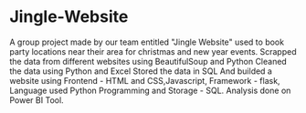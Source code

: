 # Jingle-Website
A group project made by our team entitled "Jingle Website" used to book party locations near their area for christmas and new year events.
Scrapped the data from different websites using BeautifulSoup and Python 
Cleaned the data using Python and Excel
Stored the data in SQL
And builded a website using Frontend - HTML and CSS,Javascript, Framework - flask, Language used Python Programming and Storage - SQL.
Analysis done on Power BI Tool.
